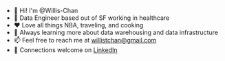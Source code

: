 - 👋 Hi! I'm @Willis-Chan
- :briefcase: Data Engineer based out of SF working in healthcare
- :heart: Love all things NBA, traveling, and cooking
- 🌱 Always learning more about data warehousing and data infrastructure
- 📫 Feel free to reach me at willistchan@gmail.com
- :link: Connections welcome on [LinkedIn](https://www.linkedin.com/in/willischan/)

<!---
Willis-Chan/Willis-Chan is a ✨ special ✨ repository because its `README.md` (this file) appears on your GitHub profile.
You can click the Preview link to take a look at your changes.
--->
